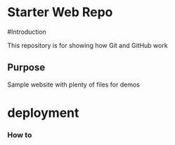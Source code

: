 # Starter Web Repo

#Introduction

This repository is for showing how Git and GitHub work

## Purpose

Sample website with plenty of files for demos
# deployment
### How to 